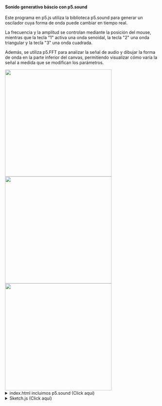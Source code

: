#### Sonido generativo báscio con p5.sound

Este programa en p5.js utiliza la biblioteca p5.sound para generar un oscilador cuya forma de onda puede cambiar en tiempo real. 

La frecuencia y la amplitud se controlan mediante la posición del mouse, mientras que la tecla "1" activa una onda senoidal, la tecla "2" una onda triangular y la tecla "3" una onda cuadrada. 

Además, se utiliza p5.FFT para analizar la señal de audio y dibujar la forma de onda en la parte inferior del canvas, permitiendo visualizar cómo varía la señal a medida que se modifican los parámetros.


<img src="https://github.com/user-attachments/assets/b57c2df6-a84b-49ff-b26e-daefd84bd58b" width="350">
<img src="https://github.com/user-attachments/assets/d0307d1f-e48c-4bd3-871a-782b9ceaad33" width="350">
<img src="https://github.com/user-attachments/assets/7c2af75d-4c58-41c8-828a-4cdc0b29d1e4" width="350">


<details>

<summary>index.html incluimos p5.sound (Click aquí)</summary>

```html
<!DOCTYPE html>
<html>
  <head>
    <meta charset="UTF-8">
    <title>Sonido Generativo Básico</title>
    <!-- Incluir p5.js -->
    <script src="https://cdnjs.cloudflare.com/ajax/libs/p5.js/1.6.0/p5.min.js"></script>
    <!-- Incluir p5.sound -->
    <script src="https://cdnjs.cloudflare.com/ajax/libs/p5.js/1.6.0/addons/p5.sound.min.js"></script>
  </head>
  <body>
    <!-- Tu sketch se carga desde un archivo -->
    <script src="sketch.js"></script>
  </body>
</html>
```

</details>

<details>

<summary>Sketch.js (Click aquí)</summary>

```js
/*
  Este sketch utiliza la biblioteca p5.sound para generar un oscilador cuyo
  tipo de onda se puede cambiar con las teclas 1 (senoidal), 2 (triangular) y 3 (cuadrada).
  La frecuencia y la amplitud del sonido se controlan con la posición del mouse.
  Además, se utiliza p5.FFT para analizar la señal de audio y se dibuja la forma
  de onda en la parte inferior del canvas en tiempo real.
*/

let osc; // Oscilador que genera el sonido
let fft; // Objeto para analizar la señal de audio (Transformada Rápida de Fourier)

function setup() {
  createCanvas(800, 600);   // Crear un canvas de 800x600 píxeles
  background(220);          // Establecer un fondo gris claro
  // Crear un oscilador inicial de forma senoidal
  osc = new p5.Oscillator('sine');
  osc.freq(220);            // Frecuencia inicial en 220 Hz
  osc.amp(0.5);             // Amplitud inicial en 0.5
  osc.start();              // Iniciar el oscilador
  
  // Inicializar el objeto FFT para analizar la señal de audio
  fft = new p5.FFT();
}

function draw() {
  background(220); // Actualizar el fondo en cada frame
  
  // Mapear la posición del mouse para controlar la frecuencia:
  // Cuando el mouse se mueve de izquierda a derecha, la frecuencia varía de 100 Hz a 1000 Hz.
  let freq = map(mouseX, 0, width, 100, 1000);
  // Mapear la posición del mouse para controlar la amplitud:
  // Cuando el mouse se mueve de arriba hacia abajo, la amplitud varía de 1 (arriba) a 0 (abajo).
  let amp = map(mouseY, 0, height, 1, 0);
  // Actualizar la frecuencia y la amplitud del oscilador con una transición de 0.1 segundos.
  osc.freq(freq);
  osc.amp(amp, 0.1);
  
  // Mostrar información en pantalla:
  fill(0);                // Color de texto negro
  textSize(16);           // Tamaño del texto de 16 píxeles
  textAlign(CENTER, TOP); // Alinear el texto al centro horizontalmente y arriba verticalmente
  // Mostrar el tipo de oscilador actual y las instrucciones para cambiarlo
  text("Oscillator: " + osc.getType() + " (Presiona 1: sine, 2: triangle, 3: square)", width / 2, 10);
  // Mostrar la frecuencia y la amplitud actuales
  text("Frecuencia: " + nf(freq, 0, 2) + " Hz, Amplitud: " + nf(amp, 0, 2), width / 2, 30);
  
  // Obtener la forma de onda actual de la señal de audio
  let waveform = fft.waveform();
  
  // Dibujar la forma de onda en la parte inferior del canvas:
  noFill();             // No se rellena la forma; solo se dibuja el contorno
  stroke(255, 0, 0);    // Color de la línea: rojo
  strokeWeight(2);      // Grosor de la línea: 2 píxeles
  
  let waveHeight = 200; // Altura del área donde se dibuja la onda
  push();               // Guardar el estado actual del canvas
  translate(0, height - waveHeight); // Mover la referencia al área inferior
  beginShape();         // Comenzar a dibujar la forma de la onda
  // Recorrer cada valor del arreglo de la forma de onda
  for (let i = 0; i < waveform.length; i++) {
    // Mapear el índice a una posición horizontal
    let x = map(i, 0, waveform.length, 0, width);
    // Mapear el valor del waveform (entre -1 y 1) a una posición vertical en el área asignada
    let y = map(waveform[i], -1, 1, waveHeight, 0);
    vertex(x, y);       // Agregar un vértice a la forma
  }
  endShape();           // Finalizar la forma
  pop();                // Restaurar el estado previo del canvas
}

function keyPressed() {
  // Cambiar el tipo de onda del oscilador según la tecla presionada:
  if (key === '1') {
    osc.setType('sine');     // Onda senoidal
  } else if (key === '2') {
    osc.setType('triangle'); // Onda triangular
  } else if (key === '3') {
    osc.setType('square');   // Onda cuadrada
  }
}

```

</details>
